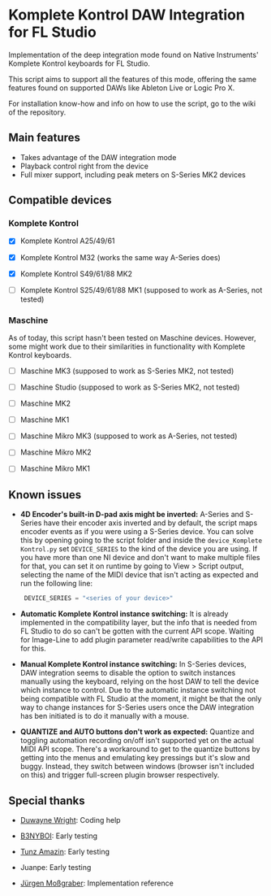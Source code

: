 # Komplete Kontrol DAW Integration for FL Studio

Implementation of the deep integration mode found on Native Instruments' Komplete Kontrol keyboards for FL Studio.

This script aims to support all the features of this mode, offering the same features found on supported DAWs like Ableton Live or Logic Pro X.

For installation know-how and info on how to use the script, go to the wiki of the repository.

## Main features

- Takes advantage of the DAW integration mode
- Playback control right from the device
- Full mixer support, including peak meters on S-Series MK2 devices

## Compatible devices

### Komplete Kontrol

- [x] Komplete Kontrol A25/49/61

- [x] Komplete Kontrol M32 (works the same way A-Series does)

- [x] Komplete Kontrol S49/61/88 MK2

- [ ] Komplete Kontrol S25/49/61/88 MK1 (supposed to work as A-Series, not tested)

### Maschine

As of today, this script hasn't been tested on Maschine devices. However, some might work due to their similarities in functionality with Komplete Kontrol keyboards.

- [ ] Maschine MK3 (supposed to work as S-Series MK2, not tested)

- [ ] Maschine Studio (supposed to work as S-Series MK2, not tested)

- [ ] Maschine MK2

- [ ] Maschine MK1

- [ ] Maschine Mikro MK3 (supposed to work as A-Series, not tested)

- [ ] Maschine Mikro MK2

- [ ] Maschine Mikro MK1

## Known issues

- **4D Encoder's built-in D-pad axis might be inverted:** A-Series and S-Series have their encoder axis inverted and by default, the script maps encoder events as if you were using a S-Series device. You can solve this by opening going to the script folder and inside the `device_Komplete Kontrol.py` set `DEVICE_SERIES` to the kind of the device you are using. If you have more than one NI device and don't want to make multiple files for that, you can set it on runtime by going to View > Script output, selecting the name of the MIDI device that isn't acting as expected and run the following line:
  
  ```python
   DEVICE_SERIES = "<series of your device>"
  ```

- **Automatic Komplete Kontrol instance switching:** It is already implemented in the compatibility layer, but the info that is needed from FL Studio to do so can't be gotten with the current API scope. Waiting for Image-Line to add plugin parameter read/write capabilities to the API for this.

- **Manual Komplete Kontrol instance switching:** In S-Series devices, DAW integration seems to disable the option to switch instances manually using the keyboard, relying on the host DAW to tell the device which instance to control. Due to the automatic instance switching not being compatible with FL Studio at the moment, it might be that the only way to change instances for S-Series users once the DAW integration has ben initiated is to do it manually with a mouse.

- **QUANTIZE and AUTO buttons don't work as expected:** Quantize and toggling automation recording on/off isn't supported yet on the actual MIDI API scope. There's a workaround to get to the quantize buttons by getting into the menus and emulating key pressings but it's slow and buggy. Instead, they switch between windows (browser isn't included on this) and trigger full-screen plugin browser respectively.

## Special thanks

- [Duwayne Wright](https://github.com/soundwrightpro): Coding help

- [B3NYBOI](https://www.youtube.com/channel/UC8C58LOA00jy600kt6h1hTw/): Early testing

- [Tunz Amazin](https://twitter.com/HearMyTunz): Early testing

- Juanpe: Early testing

- [Jürgen Moßgraber](https://github.com/git-moss): Implementation reference